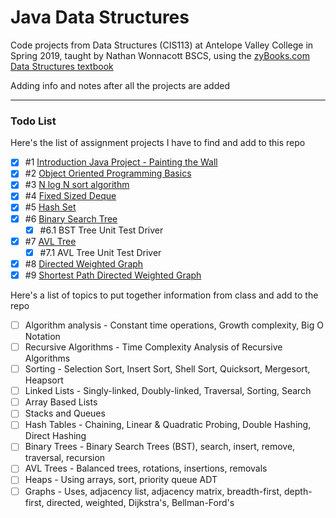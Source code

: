 # Java Data Structures

Code projects from Data Structures (CIS113) at Antelope Valley College in Spring 2019, 
taught by Nathan Wonnacott BSCS, using the [zyBooks.com Data Structures textbook](https://learn.zybooks.com/zybook/DataStructuresEssentialsR51)

Adding info and notes after all the projects are added
___
### Todo List
Here's the list of assignment projects I have to find and add to this repo 
* [X] \#1 [Introduction Java Project - Painting the Wall](https://github.com/wforbes/JavaDataStructures/blob/master/src/net/wforbes/javadatastructures/introtojava/PaintEstimator.java)
* [X] \#2 [Object Oriented Programming Basics](https://github.com/wforbes/JavaDataStructures/tree/master/src/net/wforbes/javadatastructures/oopbasics)
* [X] \#3 [N log N sort algorithm](https://github.com/wforbes/JavaDataStructures/blob/master/src/net/wforbes/javadatastructures/sort/MergeSort.java)
* [X] \#4 [Fixed Sized Deque](https://github.com/wforbes/JavaDataStructures/blob/master/src/net/wforbes/javadatastructures/deque/FixedSizedDeque.java)
* [X] \#5 [Hash Set](https://github.com/wforbes/JavaDataStructures/blob/master/src/net/wforbes/javadatastructures/hashset/LinearProbingHashSet.java)
* [X] \#6 [Binary Search Tree](https://github.com/wforbes/JavaDataStructures/blob/master/src/net/wforbes/javadatastructures/tree/BinarySearchTree.java)
    * [X] \#6.1 BST Tree Unit Test Driver
* [X] \#7 [AVL Tree](https://github.com/wforbes/JavaDataStructures/blob/master/src/net/wforbes/javadatastructures/tree/AVLTree.java)
    * [X] \#7.1 AVL Tree Unit Test Driver 
* [X] \#8 [Directed Weighted Graph](https://github.com/wforbes/JavaDataStructures/blob/master/src/net/wforbes/javadatastructures/graph/DirectedWeightedGraph.java)
* [X] \#9 [Shortest Path Directed Weighted Graph](https://github.com/wforbes/JavaDataStructures/blob/master/src/net/wforbes/javadatastructures/graph/ShortestPathDWGraph.java)

Here's a list of topics to put together information from class and add to the repo
* [ ] Algorithm analysis - Constant time operations, Growth complexity, Big O Notation
* [ ] Recursive Algorithms - Time Complexity Analysis of Recursive Algorithms
* [ ] Sorting - Selection Sort, Insert Sort, Shell Sort, Quicksort, Mergesort, Heapsort
* [ ] Linked Lists - Singly-linked, Doubly-linked, Traversal, Sorting, Search
* [ ] Array Based Lists
* [ ] Stacks and Queues
* [ ] Hash Tables - Chaining, Linear & Quadratic Probing, Double Hashing, Direct Hashing
* [ ] Binary Trees - Binary Search Trees (BST), search, insert, remove, traversal, recursion
* [ ] AVL Trees - Balanced trees, rotations, insertions, removals
* [ ] Heaps - Using arrays, sort, priority queue ADT
* [ ] Graphs - Uses, adjacency list, adjacency matrix, breadth-first, depth-first, directed, weighted, Dijkstra's, Bellman-Ford's  